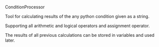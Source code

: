 ConditionProcessor

Tool for calculating results of the any python condition given as a string.

Supporting all arithmetic and logical operators and assignment operator.

The results of all previous calculations can be stored in variables and used later.
